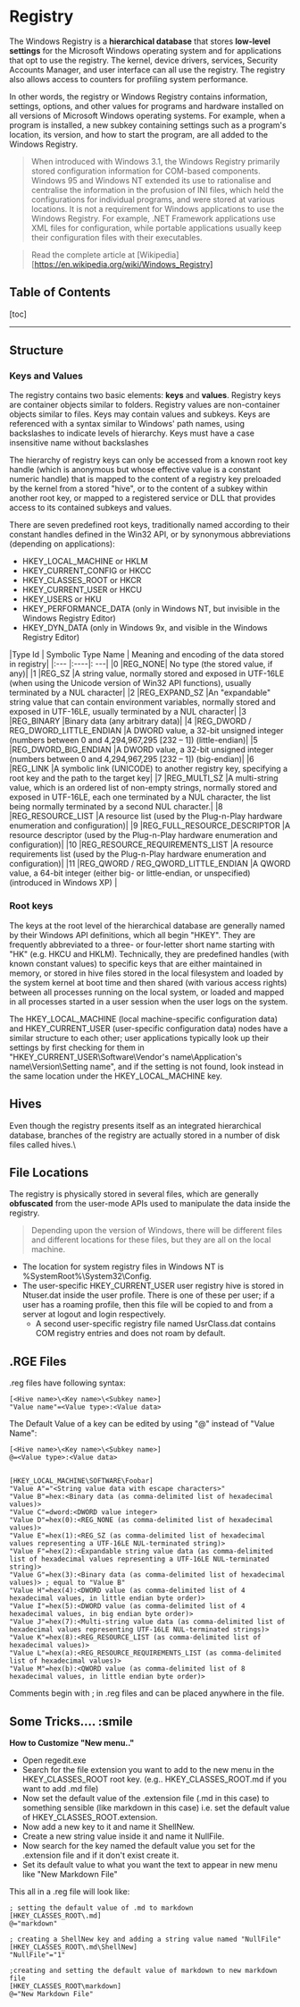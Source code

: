 # Registry

The Windows Registry is a __hierarchical database__ that stores __low-level
settings__ for the Microsoft Windows operating system and for applications that
opt to use the registry. The kernel, device drivers, services, Security Accounts
Manager, and user interface can all use the registry. The registry also allows
access to counters for profiling system performance.

In other words, the registry or Windows Registry contains information, settings,
options, and other values for programs and hardware installed on all versions of
Microsoft Windows operating systems. For example, when a program is installed, a
new subkey containing settings such as a program's location, its version, and
how to start the program, are all added to the Windows Registry.

>When introduced with Windows 3.1, the Windows Registry primarily stored
>configuration information for COM-based components. Windows 95 and Windows NT
>extended its use to rationalise and centralise the information in the profusion
>of INI files, which held the configurations for individual programs, and were
>stored at various locations. It is not a requirement for Windows applications
>to use the Windows Registry. For example, .NET Framework applications use XML
>files for configuration, while portable applications usually keep their
>configuration files with their executables.

> Read the complete article at [Wikipedia][https://en.wikipedia.org/wiki/Windows_Registry]

## Table of Contents

[toc]
___

## Structure

### Keys and Values

The registry contains two basic elements: __keys__ and __values__. Registry keys
are container objects similar to folders. Registry values are non-container
objects similar to files. Keys may contain values and subkeys. Keys are
referenced with a syntax similar to Windows' path names, using backslashes to
indicate levels of hierarchy. Keys must have a case insensitive name without
backslashes

The hierarchy of registry keys can only be accessed from a known root key handle
(which is anonymous but whose effective value is a constant numeric handle) that
is mapped to the content of a registry key preloaded by the kernel from a stored
"hive", or to the content of a subkey within another root key, or mapped to a
registered service or DLL that provides access to its contained subkeys and
values.

There are seven predefined root keys, traditionally named according to their
constant handles defined in the Win32 API, or by synonymous abbreviations
(depending on applications):

* HKEY_LOCAL_MACHINE or HKLM
* HKEY_CURRENT_CONFIG or HKCC
* HKEY_CLASSES_ROOT or HKCR
* HKEY_CURRENT_USER or HKCU
* HKEY_USERS or HKU
* HKEY_PERFORMANCE_DATA (only in Windows NT, but invisible in the Windows Registry Editor)
* HKEY_DYN_DATA (only in Windows 9x, and visible in the Windows Registry Editor)

|Type Id | Symbolic Type Name | Meaning and encoding of the data stored in registry|
|:--- |:----|: ---|
|0  |REG_NONE|  No type (the stored value, if any)|
|1  |REG_SZ  |A string value, normally stored and exposed in UTF-16LE (when using the Unicode version of Win32 API functions), usually terminated by a NUL character|
|2  |REG_EXPAND_SZ  |An "expandable" string value that can contain environment variables, normally stored and exposed in UTF-16LE, usually terminated by a NUL character|
|3  |REG_BINARY  |Binary data (any arbitrary data)|
|4  |REG_DWORD / REG_DWORD_LITTLE_ENDIAN  |A DWORD value, a 32-bit unsigned integer (numbers between 0 and 4,294,967,295 [232 – 1]) (little-endian)|
|5  |REG_DWORD_BIG_ENDIAN  |A DWORD value, a 32-bit unsigned integer (numbers between 0 and 4,294,967,295 [232 – 1]) (big-endian)|
|6  |REG_LINK  |A symbolic link (UNICODE) to another registry key, specifying a root key and the path to the target key|
|7  |REG_MULTI_SZ  |A multi-string value, which is an ordered list of non-empty strings, normally stored and exposed in UTF-16LE, each one terminated by a NUL character, the list being normally terminated by a second NUL character.|
|8  |REG_RESOURCE_LIST  |A resource list (used by the Plug-n-Play hardware enumeration and configuration)|
|9  |REG_FULL_RESOURCE_DESCRIPTOR  |A resource descriptor (used by the Plug-n-Play hardware enumeration and configuration)|
|10  |REG_RESOURCE_REQUIREMENTS_LIST  |A resource requirements list (used by the Plug-n-Play hardware enumeration and configuration)|
|11  |REG_QWORD / REG_QWORD_LITTLE_ENDIAN  |A QWORD value, a 64-bit integer (either big- or little-endian, or unspecified) (introduced in Windows XP) |

### Root keys

The keys at the root level of the hierarchical database are generally named by
their Windows API definitions, which all begin "HKEY". They are frequently
abbreviated to a three- or four-letter short name  starting with "HK" (e.g. HKCU
and HKLM). Technically, they are  predefined handles (with known constant
values) to specific keys that  are either maintained in memory, or stored in
hive files stored in the  local filesystem and loaded by the system kernel at
boot time and then  shared (with various access rights) between all processes
running on the local system, or loaded and mapped in all processes started in a
user  session when the user logs on the system.

The HKEY_LOCAL_MACHINE (local machine-specific configuration  data) and
HKEY_CURRENT_USER (user-specific configuration data) nodes  have a similar
structure to each other; user applications typically look up their settings by
first checking for them in  "HKEY_CURRENT_USER\Software\Vendor's
name\Application's  name\Version\Setting name", and if the setting is not found,
look  instead in the same location under the HKEY_LOCAL_MACHINE key.

## Hives

Even though the registry presents itself as an integrated hierarchical database,
branches of the registry are actually stored in a number of disk files called
hives.\

## File Locations

The registry is physically stored in several files, which are generally
__obfuscated__ from the user-mode APIs used to manipulate the data inside the
registry.

>Depending upon the version of Windows, there will be different files and different locations for these files, but they are all on the local machine.

* The location for system registry files in Windows NT is %SystemRoot%\System32\Config.
* The user-specific HKEY_CURRENT_USER user registry hive is stored in Ntuser.dat
  inside the user profile. There is one of these per user; if a user has a
  roaming profile, then this file will be copied to and from a server at logout
  and login respectively.
    * A second user-specific registry file named UsrClass.dat contains COM
      registry entries and does not roam by default.

## .RGE Files

.reg files have following syntax:

```reg
[<Hive name>\<Key name>\<Subkey name>]
"Value name"=<Value type>:<Value data>
```

The Default Value of a key can be edited by using "@" instead of "Value Name":

```reg
[<Hive name>\<Key name>\<Subkey name>]
@=<Value type>:<Value data>
```

```reg

[HKEY_LOCAL_MACHINE\SOFTWARE\Foobar]
"Value A"="<String value data with escape characters>"
"Value B"=hex:<Binary data (as comma-delimited list of hexadecimal values)>
"Value C"=dword:<DWORD value integer>
"Value D"=hex(0):<REG_NONE (as comma-delimited list of hexadecimal values)>
"Value E"=hex(1):<REG_SZ (as comma-delimited list of hexadecimal values representing a UTF-16LE NUL-terminated string)>
"Value F"=hex(2):<Expandable string value data (as comma-delimited list of hexadecimal values representing a UTF-16LE NUL-terminated string)>
"Value G"=hex(3):<Binary data (as comma-delimited list of hexadecimal values)> ; equal to "Value B"
"Value H"=hex(4):<DWORD value (as comma-delimited list of 4 hexadecimal values, in little endian byte order)>
"Value I"=hex(5):<DWORD value (as comma-delimited list of 4 hexadecimal values, in big endian byte order)>
"Value J"=hex(7):<Multi-string value data (as comma-delimited list of hexadecimal values representing UTF-16LE NUL-terminated strings)>
"Value K"=hex(8):<REG_RESOURCE_LIST (as comma-delimited list of hexadecimal values)>
"Value L"=hex(a):<REG_RESOURCE_REQUIREMENTS_LIST (as comma-delimited list of hexadecimal values)>
"Value M"=hex(b):<QWORD value (as comma-delimited list of 8 hexadecimal values, in little endian byte order)>
```

Comments begin with ; in .reg files and can be placed anywhere in the file.

## Some Tricks.... :smile

__How to Customize "New menu.."__

* Open regedit.exe
* Search for the file extension you want to add to the new menu in the
  HKEY_CLASSES_ROOT root key. (e.g.. HKEY_CLASSES_ROOT\.md if you want to add
  .md file)
* Now set the default value of the .extension file (.md in this case) to
  something sensible (like markdown in this case) i.e. set the default value of
  HKEY_CLASSES_ROOT\.extension.
* Now add a new key to it and name it ShellNew.
* Create a new string value inside it and name it NullFile.
* Now search for the key named the default value you set for the .extension file
  and if it don't exist create it.
* Set its default value to what you want the text to appear in new menu like
  "New Markdown File"

This all in a .reg file will look like:

```reg
; setting the default value of .md to markdown
[HKEY_CLASSES_ROOT\.md]
@="markdown"

; creating a ShellNew key and adding a string value named "NullFile"
[HKEY_CLASSES_ROOT\.md\ShellNew]
"NullFile"="1"

;creating and setting the default value of markdown to new markdown file
[HKEY_CLASSES_ROOT\markdown]
@="New Markdown File"
```

